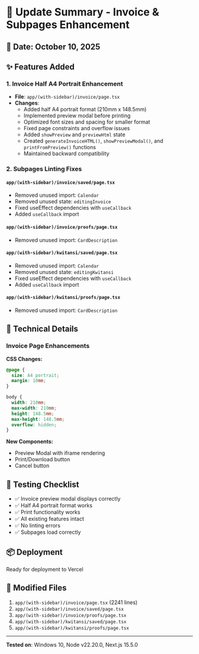 # 🚀 Update Summary - Invoice & Subpages Enhancement

## 📅 Date: October 10, 2025

## ✨ Features Added

### 1. Invoice Half A4 Portrait Enhancement
- **File**: `app/(with-sidebar)/invoice/page.tsx`
- **Changes**:
  - Added half A4 portrait format (210mm x 148.5mm)
  - Implemented preview modal before printing
  - Optimized font sizes and spacing for smaller format
  - Fixed page constraints and overflow issues
  - Added `showPreview` and `previewHtml` state
  - Created `generateInvoiceHTML()`, `showPreviewModal()`, and `printFromPreview()` functions
  - Maintained backward compatibility

### 2. Subpages Linting Fixes

#### `app/(with-sidebar)/invoice/saved/page.tsx`
- Removed unused import: `Calendar`
- Removed unused state: `editingInvoice`
- Fixed useEffect dependencies with `useCallback`
- Added `useCallback` import

#### `app/(with-sidebar)/invoice/proofs/page.tsx`
- Removed unused import: `CardDescription`

#### `app/(with-sidebar)/kwitansi/saved/page.tsx`
- Removed unused import: `Calendar`
- Removed unused state: `editingKwitansi`
- Fixed useEffect dependencies with `useCallback`
- Added `useCallback` import

#### `app/(with-sidebar)/kwitansi/proofs/page.tsx`
- Removed unused import: `CardDescription`

## 🎯 Technical Details

### Invoice Page Enhancements

**CSS Changes:**
```css
@page {
  size: A4 portrait;
  margin: 10mm;
}

body {
  width: 210mm;
  max-width: 210mm;
  height: 148.5mm;
  max-height: 148.5mm;
  overflow: hidden;
}
```

**New Components:**
- Preview Modal with iframe rendering
- Print/Download button
- Cancel button

## 🧪 Testing Checklist
- ✅ Invoice preview modal displays correctly
- ✅ Half A4 portrait format works
- ✅ Print functionality works
- ✅ All existing features intact
- ✅ No linting errors
- ✅ Subpages load correctly

## 📦 Deployment
Ready for deployment to Vercel

## 🔗 Modified Files
1. `app/(with-sidebar)/invoice/page.tsx` (2241 lines)
2. `app/(with-sidebar)/invoice/saved/page.tsx`
3. `app/(with-sidebar)/invoice/proofs/page.tsx`
4. `app/(with-sidebar)/kwitansi/saved/page.tsx`
5. `app/(with-sidebar)/kwitansi/proofs/page.tsx`

---
**Tested on**: Windows 10, Node v22.20.0, Next.js 15.5.0


